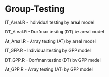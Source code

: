 # Group-Testing

IT_Areal.R - Individual testing by areal model

DT_Areal.R - Dorfman testing (DT) by areal model

At_Areal.R - Array testing (AT) by areal model

IT_GPP.R - Individual testing by GPP model

DT_GPP.R - Dorfman testing (DT) by GPP model

At_GPP.R - Array testing (AT) by GPP model
